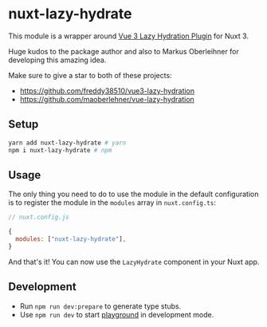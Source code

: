 # nuxt-lazy-hydrate

This module is a wrapper around [Vue 3 Lazy Hydration Plugin](https://github.com/freddy38510/vue3-lazy-hydration) for Nuxt 3.

Huge kudos to the package author and also to Markus Oberleihner for developing this amazing idea.

Make sure to give a star to both of these projects:

- <https://github.com/freddy38510/vue3-lazy-hydration>
- <https://github.com/maoberlehner/vue-lazy-hydration>

## Setup

```sh
yarn add nuxt-lazy-hydrate # yarn
npm i nuxt-lazy-hydrate # npm
```

## Usage

The only thing you need to do to use the module in the default configuration is to register the module in the `modules` array in `nuxt.config.ts`:

```javascript
// nuxt.config.js

{
  modules: ["nuxt-lazy-hydrate"],
}
```

And that's it! You can now use the `LazyHydrate` component in your Nuxt app.

## Development

- Run `npm run dev:prepare` to generate type stubs.
- Use `npm run dev` to start [playground](./playground) in development mode.
